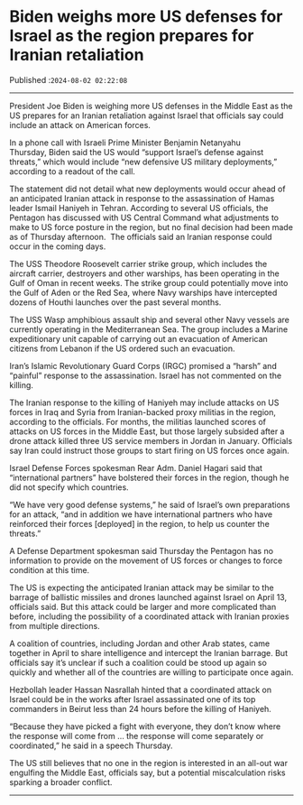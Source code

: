 # Biden weighs more US defenses for Israel as the region prepares for Iranian retaliation

Published :`2024-08-02 02:22:08`

---

President Joe Biden is weighing more US defenses in the Middle East as the US prepares for an Iranian retaliation against Israel that officials say could include an attack on American forces.

In a phone call with Israeli Prime Minister Benjamin Netanyahu Thursday, Biden said the US would “support Israel’s defense against threats,” which would include “new defensive US military deployments,” according to a readout of the call.

The statement did not detail what new deployments would occur ahead of an anticipated Iranian attack in response to the assassination of Hamas leader Ismail Haniyeh in Tehran. According to several US officials, the Pentagon has discussed with US Central Command what adjustments to make to US force posture in the region, but no final decision had been made as of Thursday afternoon.  The officials said an Iranian response could occur in the coming days.

The USS Theodore Roosevelt carrier strike group, which includes the aircraft carrier, destroyers and other warships, has been operating in the Gulf of Oman in recent weeks. The strike group could potentially move into the Gulf of Aden or the Red Sea, where Navy warships have intercepted dozens of Houthi launches over the past several months.

The USS Wasp amphibious assault ship and several other Navy vessels are currently operating in the Mediterranean Sea. The group includes a Marine expeditionary unit capable of carrying out an evacuation of American citizens from Lebanon if the US ordered such an evacuation.

Iran’s Islamic Revolutionary Guard Corps (IRGC) promised a “harsh” and “painful” response to the assassination. Israel has not commented on the killing.

The Iranian response to the killing of Haniyeh may include attacks on US forces in Iraq and Syria from Iranian-backed proxy militias in the region, according to the officials. For months, the militias launched scores of attacks on US forces in the Middle East, but those largely subsided after a drone attack killed three US service members in Jordan in January. Officials say Iran could instruct those groups to start firing on US forces once again.

Israel Defense Forces spokesman Rear Adm. Daniel Hagari said that “international partners” have bolstered their forces in the region, though he did not specify which countries.

“We have very good defense systems,” he said of Israel’s own preparations for an attack, “and in addition we have international partners who have reinforced their forces [deployed] in the region, to help us counter the threats.”

A Defense Department spokesman said Thursday the Pentagon has no information to provide on the movement of US forces or changes to force condition at this time.

The US is expecting the anticipated Iranian attack may be similar to the barrage of ballistic missiles and drones launched against Israel on April 13, officials said. But this attack could be larger and more complicated than before, including the possibility of a coordinated attack with Iranian proxies from multiple directions.

A coalition of countries, including Jordan and other Arab states, came together in April to share intelligence and intercept the Iranian barrage. But officials say it’s unclear if such a coalition could be stood up again so quickly and whether all of the countries are willing to participate once again.

Hezbollah leader Hassan Nasrallah hinted that a coordinated attack on Israel could be in the works after Israel assassinated one of its top commanders in Beirut less than 24 hours before the killing of Haniyeh.

“Because they have picked a fight with everyone, they don’t know where the response will come from … the response will come separately or coordinated,” he said in a speech Thursday.

The US still believes that no one in the region is interested in an all-out war engulfing the Middle East, officials say, but a potential miscalculation risks sparking a broader conflict.

---

